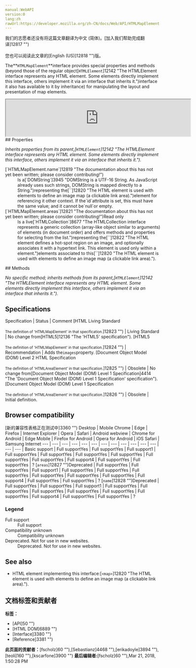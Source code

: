 ```yaml
---
manual:WebAPI
version:0
lang:zh
rawUrl:https://developer.mozilla.org/zh-CN/docs/Web/API/HTMLMapElement
---
```




<bdi>我们的志愿者还没有将这篇文章翻译为<bdi>中文 (简体)</bdi>。[加入我们帮助完成翻译]12817 "")<br></br>您也可以阅读此文章的[English (US)]12818 "")版。</bdi>







The**`HTMLMapElement`**interface provides special properties and methods (beyond those of the regular object[`HTMLElement`]12142 "The HTMLElement interface represents any HTML element. Some elements directly implement this interface, others implement it via an interface that inherits it.")interface it also has available to it by inheritance) for manipulating the layout and presentation of map elements.

<iframe src='https://mdn.mozillademos.org/en-US/docs/Web/API/HTMLMapElement$samples/inheritance_diagram?revision=1368656' width='600' height='120'></iframe>
## Properties<a name="Properties"></a>


<em>Inherits properties from its parent,[`HTMLElement`]12142 "The HTMLElement interface represents any HTML element. Some elements directly implement this interface, others implement it via an interface that inherits it.").</em>

<dl><dt>[`HTMLMapElement.name`]12819 "The documentation about this has not yet been written; please consider contributing!")</dt><dd>Is a[`DOMString`]3945 "DOMString is a UTF-16 String. As JavaScript already uses such strings, DOMString is mapped directly to a String.")representing the[`<map>`]12820 "The HTML <map> element is used with <area> elements to define an image map (a clickable link area).")element for referencing it other context. If the`id`attribute is set, this must have the same value; and it cannot be`null`or empty.</dd><dt>[`HTMLMapElement.areas`]12821 "The documentation about this has not yet been written; please consider contributing!")Read only</dt><dd>Is a live[`HTMLCollection`]8677 "The HTMLCollection interface represents a generic collection (array-like object similar to arguments) of elements (in document order) and offers methods and properties for selecting from the list.")representing the[`<area>`]12822 "The HTML <area> element defines a hot-spot region on an image, and optionally associates it with a hypertext link. This element is used only within a <map> element.")elements associated to this[`<map>`]12820 "The HTML <map> element is used with <area> elements to define an image map (a clickable link area).").</dd></dl>
## Methods<a name="Methods"></a>


<em>No specific method; inherits methods from its parent,[`HTMLElement`]12142 "The HTMLElement interface represents any HTML element. Some elements directly implement this interface, others implement it via an interface that inherits it.").</em>


## Specifications<a name="Specifications"></a>
Specification | Status | Comment 
[HTML Living Standard<br></br><small>The definition of &#39;HTMLMapElement&#39; in that specification.</small>]12823 "") | Living Standard | No change from[HTML5]12136 "The 'HTML5' specification"). 
[HTML5<br></br><small>The definition of &#39;HTMLMapElement&#39; in that specification.</small>]12824 "") | Recommendation | Adds the`images`property. 
[Document Object Model (DOM) Level 2 HTML Specification<br></br><small>The definition of &#39;HTMLAreaElement&#39; in that specification.</small>]12825 "") | Obsolete | No change from[Document Object Model (DOM) Level 1 Specification]4414 "The 'Document Object Model (DOM) Level 1 Specification' specification"). 
[Document Object Model (DOM) Level 1 Specification<br></br><small>The definition of &#39;HTMLAreaElement&#39; in that specification.</small>]12826 "") | Obsolete | Initial definition. 


## Browser compatibility<a name="Browser_compatibility"></a>
[新的兼容性表格正在测试中<i></i>]3360 "")
<abbr>Desktop<i></i></abbr> | <abbr>Mobile<i></i></abbr> 
<abbr>Chrome<i></i></abbr> | <abbr>Edge<i></i></abbr> | <abbr>Firefox<i></i></abbr> | <abbr>Internet Explorer<i></i></abbr> | <abbr>Opera<i></i></abbr> | <abbr>Safari<i></i></abbr> | <abbr>Android webview<i></i></abbr> | <abbr>Chrome for Android<i></i></abbr> | <abbr>Edge Mobile<i></i></abbr> | <abbr>Firefox for Android<i></i></abbr> | <abbr>Opera for Android<i></i></abbr> | <abbr>iOS Safari<i></i></abbr> | <abbr>Samsung Internet<i></i></abbr> 
 ---  |  ---  |  ---  |  ---  |  ---  |  ---  |  ---  |  ---  |  ---  |  ---  |  ---  |  ---  |  ---  |  ---  | 
Basic support | <abbr>Full support</abbr>Yes | <abbr>Full support</abbr>Yes | <abbr>Full support</abbr>1 | <abbr>Full support</abbr>Yes | <abbr>Full support</abbr>Yes | <abbr>Full support</abbr>Yes | <abbr>Full support</abbr>Yes | <abbr>Full support</abbr>Yes | <abbr>Full support</abbr>Yes | <abbr>Full support</abbr>4 | <abbr>Full support</abbr>Yes | <abbr>Full support</abbr>Yes | <abbr>?</abbr> 
[`areas`]12827 "")<abbr>Deprecated<i></i></abbr> | <abbr>Full support</abbr>Yes | <abbr>Full support</abbr>Yes | <abbr>Full support</abbr>1 | <abbr>Full support</abbr>Yes | <abbr>Full support</abbr>Yes | <abbr>Full support</abbr>Yes | <abbr>Full support</abbr>Yes | <abbr>Full support</abbr>Yes | <abbr>Full support</abbr>Yes | <abbr>Full support</abbr>4 | <abbr>Full support</abbr>Yes | <abbr>Full support</abbr>Yes | <abbr>?</abbr> 
[`name`]12828 "")<abbr>Deprecated<i></i></abbr> | <abbr>Full support</abbr>Yes | <abbr>Full support</abbr>Yes | <abbr>Full support</abbr>1 | <abbr>Full support</abbr>Yes | <abbr>Full support</abbr>Yes | <abbr>Full support</abbr>Yes | <abbr>Full support</abbr>Yes | <abbr>Full support</abbr>Yes | <abbr>Full support</abbr>Yes | <abbr>Full support</abbr>4 | <abbr>Full support</abbr>Yes | <abbr>Full support</abbr>Yes | <abbr>?</abbr> 


### Legend<a name="Legend"></a>
<dl><dt><abbr>Full support</abbr></dt><dd>Full support</dd><dt><abbr>Compatibility unknown</abbr></dt><dd>Compatibility unknown</dd><dt><abbr>Deprecated. Not for use in new websites.<i></i></abbr></dt><dd>Deprecated. Not for use in new websites.</dd></dl>

## See also<a name="See_also"></a>

* HTML element implementing this interface:[`<map>`]12820 "The HTML <map> element is used with <area> elements to define an image map (a clickable link area).").



## 文档标签和贡献者
**标签：**
* [API]50 "")
* [HTML DOM]6889 "")
* [Interface]3380 "")
* [Reference]3381 "")

**此页面的贡献者：**[fscholz]60 ""),[Sebastianz]4468 ""),[erikadoyle]3894 ""),[teoli]160 ""),[kscarfone]3900 "")
**最后编辑者:**[fscholz]60 ""),<time>Mar 21, 2018, 1:50:28 PM</time>


